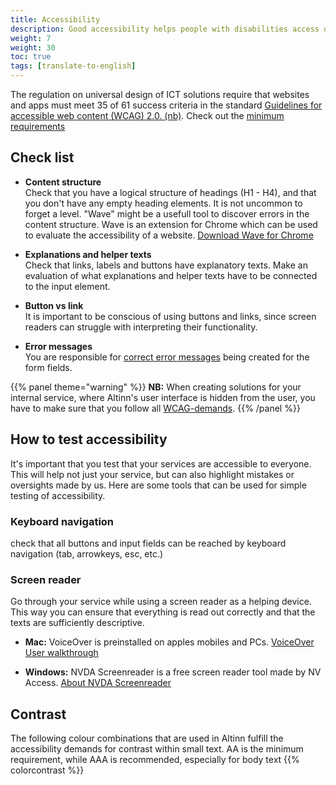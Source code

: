 ```yaml
---
title: Accessibility
description: Good accessibility helps people with disabilities access our services in a meaningful way. By using Altinn 3 large parts of your service is handled by us, but you still have to remember some things yourself.
weight: 7
weight: 30
toc: true
tags: [translate-to-english]
---
```


The regulation on universal design of ICT solutions require that websites and apps must meet 35 of 61 success criteria in the standard  [Guidelines for accessible web content (WCAG) 2.0. (nb)](https://www.w3.org/Translations/WCAG20-no/). Check out the [minimum requirements](https://www.uutilsynet.no/wcag-standarden/wcag-20-standarden/86) 

## Check list
- **Content structure**  
  Check that you have a logical structure of headings (H1 - H4), and that you don't have any empty heading elements. It is not uncommon to forget a level. "Wave" might be a usefull tool to discover errors in the content structure. Wave is an extension for Chrome which can be used to evaluate the accessibility of a website. [Download Wave for Chrome](https://chrome.google.com/webstore/detail/wave-evaluation-tool/jbbplnpkjmmeebjpijfedlgcdilocofh)

- **Explanations and helper texts**  
Check that links, labels and buttons have explanatory texts. Make an evaluation of what explanations and helper texts have to be connected to the input element. 

- **Button vs link**  
It is important to be conscious of using buttons and links, since screen readers can struggle with interpreting their functionality.

- **Error messages**  
You are responsible for [correct error messages](../components/error-message/) being created for the form fields.

{{% panel theme="warning" %}}
**NB:** When creating solutions for your internal service, where Altinn's user interface is hidden from the user, you have to make sure that you follow all [WCAG-demands](https://www.uutilsynet.no/wcag-standarden/nettsteder/711). 
{{% /panel %}}

## How to test accessibility
It's important that you test that your services are accessible to everyone. 
This will help not just your service, but can also highlight mistakes or oversights made by us. 
Here are some tools that can be used for simple testing of accessibility.

### Keyboard navigation
check that all buttons and input fields can be reached by keyboard navigation (tab, arrowkeys, esc, etc.) 

### Screen reader
Go through your service while using a screen reader as a helping device. This way you can ensure that everything is read out correctly and that the texts are sufficiently descriptive.

- **Mac:** VoiceOver is preinstalled on apples mobiles and PCs. 
[VoiceOver User walkthrough](https://support.apple.com/no-no/guide/voiceover/welcome/mac)

- **Windows:** NVDA Screenreader is a free screen reader tool made by NV Access. 
[About NVDA Screenreader](https://www.nvaccess.org/about-nvda/)

## Contrast

The following colour combinations that are used in Altinn fulfill the accessibility demands for contrast within small text. AA is the minimum requirement, while AAA is recommended, especially for body text
{{% colorcontrast %}}
